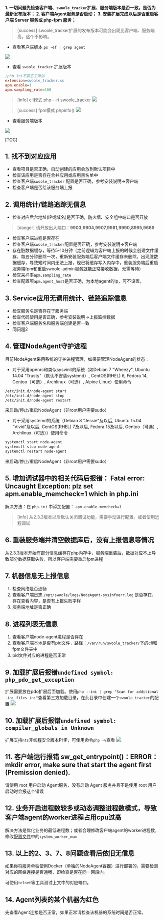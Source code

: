 **1. 一切问题先检查客户端、`swoole_tracker`扩展、服务端版本是否一致，是否为最新发布版本；
2. 客户端Agent服务是否启动；
3. 安装扩展完成以后是否重启客户端 Server 服务或 php-fpm 服务；**

>[success] swoole_tracker扩展的发布版本可能会出现比客户端、服务端高，这个不影响。

* 查看客户端版本 `ps -ef | grep agent`

![](images/screenshot_1575600651609.png)

* 查看 `swoole_tracker` 扩展版本

```ini
;php.ini不要忘了添加
extension=swoole_tracker.so
apm.enable=1
apm.sampling_rate=100
```

>[info] cli模式 php --ri swoole_tracker
![](images/screenshot_1566982363491.png)

>[success] fpm模式 phpinfo()
![](images/screenshot_1566982305216.png)

* 查看服务端版本

![](images/screenshot_1565061881319.png)

[TOC]

## 1. 找不到对应应用

* 查看项目是否正确，自动创建的应用会放到默认项目中
* 检查该应用是否存在合并应用或应用黑名单中
* 检查客户端`swoole_tracker` 配置是否正确，参考安装说明->客户端
* 检查客户端是否给该服务端上报

## 2. 调用统计/链路追踪无信息

* 检查对应后台地址(IP或域名)是否正确，防火墙、安全组中端口是否开放
>[danger] 请开放出入端口：**9903,9904,9907,9981,9990,8995,9666**
* 检查客户端进程是否存在
* 检查客户端`swoole_tracker`配置是否正确，参考安装说明->客户端
* 存在脏数据缓存，等待5-10分钟（之前逻辑为客户端上报的时候会创建文件缓存，每五分钟删除一次，重新安装服务端后客户端文件缓存未删除，出现脏数据缓存，导致短时间内无法上报，现已将缓存写入内存中，重装服务端后重启服务端fpm和重启swoole-admin服务就能正常接收数据，无需等待）
* 检查采样率`apm.sampling_rate`
* 检查配置项`apm.agent_host`是否正确，为本地agent的ip，可不设置。

## 3. Service应用无调用统计、链路追踪信息

* 检查服务名是否存在于服务端
* 检查代码使用是否正确，参考安装说明->上报监控数据
* 检查客户端服务名和服务端创建是否一致
* 同问题2

## 4. 管理NodeAgent守护进程

目前NodeAgent采用系统的守护进程管理，如果要管理NodeAgent的状态：

* 对于采用openrc和类似sysvinit的系统（如Debian 7 "Wheezy", Ubuntu 14.04 "Trusty"（默认不安装systemd）, CentOS(RHEL) 6, Fedora 14, Gentoo（可选）, Archlinux（可选）, Alpine Linux）使用命令

```bash
/etc/init.d/node-agent start
/etc/init.d/node-agent stop
/etc/init.d/node-agent restart
```

来启动/停止/重启NodeAgent（非root用户需要sudo）

* 对于采用systemd的系统（Debian 8 "Jessie"及以后, Ubuntu 15.04 "Vivid"及以后, CentOS(RHEL) 7及以后, Fedora 15及以后, Gentoo（可选）, Archlinux（可选））使用命令

```bash
systemctl start node-agent
systemctl stop node-agent
systemctl restart node-agent
```

来启动/停止/重启NodeAgent（非root用户需要sudo）

## 5. 增加调试器中的相关代码后报错： Fatal error: Uncaught Exception: plz set apm.enable_memcheck=1 which in php.ini

解决方法：在 `php.ini` 中添加配置： `apm.enable_memcheck=1`

>[info] 从2.3.3版本以后默认关闭调试功能，需要手动进行配置。或者使用远程调试

## 6. 重装服务端并清空数据库后，没有上报信息等情况

从2.3.3版本开始有部分信息缓存在php内存中，服务端重装后，数据对应不上导致部分数据获取失败，所以客户端需要重启fpm进程

## 7. 机器信息无上报信息

1. 检查网络是否通畅
2. 查看客户端日志 `/opt/swoole/logs/NodeAgent-sysinfoerr.log` 是否存在，存在查看内容，是否有上报失败字样
3. 服务端地址是否正确

## 8. 进程列表无信息

1. 查看客户端node-agent进程是否存在
2. 查看客户端本地是否有pid文件，路径：`/var/run/swoole_tracker/`下的cli和fpm文件夹中
3. pid文件对应的进程是否正常

## 9. 加载扩展后报错`undefined symbol: php_pdo_get_exception`

扩展需要放在pdo扩展后面加载。使用`php --ini | grep "Scan for additional .ini files in:"`查看第三方加载目录，在此目录中创建一个`swoole_tracker`的配置
![](images/screenshot_1566982265088.png)

## 10. 加载扩展后报错`undefined symbol: compiler_globals in Unknown`

扩展支持`nts`非线程安全版本PHP，可使用命令`php -v`查看
![](images/screenshot_1566982251150.png)

## 11. 客户端运行报错 sw_get_entrypoint()：ERROR：mkdir error, make sure that start the agent first (Premission denied).

请使用 root 用户启动 Agent服务，没有启动 Agent 服务并且不是使用 root 用户启动时会报这个错误

## 12. 业务开启进程数较多或动态调整进程数模式，导致客户端agent的worker进程占用cpu过高

解决方法是优化业务的最低进程数；或者合理修改客户端agent的worker进程数，修改[配置文件](./installation/client/user-config.md)中的`system_worker_num`

## 13. 以上的2、3、7、8问题查看后依旧无信息

如果你将服务单独使用Docker（单独的NodeAgent容器）进行部署的，需要检测对应的网络连接是否通畅，即检查是否在同一网段内。

可使用`telnet`等工具测试上文中的对应端口。

## 14. Agent列表的某个机器为红色

先查看Agent连接是否正常，如果正常请检查该机器的系统时间是否正常。